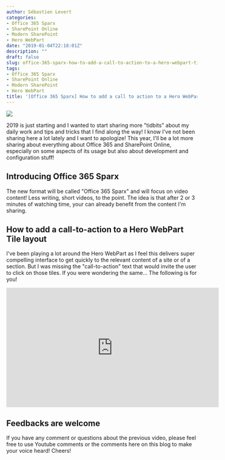 ```yaml
---
author: Sébastien Levert
categories:
- Office 365 Sparx
- SharePoint Online
- Modern SharePoint
- Hero WebPart
date: "2019-01-04T22:18:01Z"
description: ""
draft: false
slug: office-365-sparx-how-to-add-a-call-to-action-to-a-hero-webpart-tile-layout
tags:
- Office 365 Sparx
- SharePoint Online
- Modern SharePoint
- Hero WebPart
title: '[Office 365 Sparx] How to add a call to action to a Hero WebPart Tile layout'
---
```



![](/content/images/2019/01/-Office-365-Sparx--How-to-add-a-call-to-action-to-a-Hero-WebPart-Tile-layout.png)

2019 is just starting and I wanted to start sharing more "tidbits" about my daily work and tips and tricks that I find along the way! I know I've not been sharing here a lot lately and I want to apologize! This year, I'll be a lot more sharing about everything about Office 365 and SharePoint Online, especially on some aspects of its usage but also about development and configuration stuff!

## Introducing Office 365 Sparx
The new format will be called "Office 365 Sparx" and will focus on video content! Less writing, short videos, to the point. The idea is that after 2 or 3 minutes of watching time, your can already benefit from the content I'm sharing.

## How to add a call-to-action to a Hero WebPart Tile layout
I've been playing a lot around the Hero WebPart as I feel this delivers super compelling interface to get quickly to the relevant content of a site or of a section. But I was missing the "call-to-action" text that would invite the user to click on those tiles. If you were wondering the same... The following is for you!


<iframe width="560" height="315" src="https://www.youtube.com/embed/ALWHgOey_UE" frameborder="0" allow="accelerometer; autoplay; encrypted-media; gyroscope; picture-in-picture" allowfullscreen></iframe>

## Feedbacks are welcome
If you have any comment or questions about the previous video, please feel free to use Youtube comments or the comments here on this blog to make your voice heard! Cheers!  